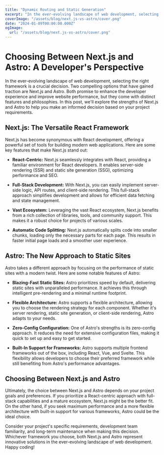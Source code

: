 ```yaml
---
title: "Dynamic Routing and Static Generation"
excerpt: "In the ever-evolving landscape of web development, selecting the right framework is a crucial decision. Two compelling options that have "
coverImage: "/assets/blog/next.js-vs-astro/cover.png"
date: "2024-01-09T00:00:00.000Z"
ogImage:
  url: "/assets/blog/next.js-vs-astro/cover.png"
---
```


# Choosing Between Next.js and Astro: A Developer's Perspective

In the ever-evolving landscape of web development, selecting the right framework is a crucial decision. Two compelling options that have gained traction are Next.js and Astro. Both promise to enhance the developer experience and improve website performance, but they come with distinct features and philosophies. In this post, we'll explore the strengths of Next.js and Astro to help you make an informed decision based on your project requirements.

## **Next.js: The Versatile React Framework**

Next.js has become synonymous with React development, offering a powerful set of tools for building modern web applications. Here are some key features that make Next.js stand out:

- **React-Centric:** Next.js seamlessly integrates with React, providing a familiar environment for React developers. It enables server-side rendering (SSR) and static site generation (SSG), optimizing performance and SEO.

- **Full-Stack Development:** With Next.js, you can easily implement server-side logic, API routes, and client-side rendering. This full-stack approach simplifies development and allows for efficient data fetching and state management.

- **Vast Ecosystem:** Leveraging the vast React ecosystem, Next.js benefits from a rich collection of libraries, tools, and community support. This makes it a robust choice for projects of various scales.

- **Automatic Code Splitting:** Next.js automatically splits code into smaller chunks, loading only the necessary parts for each page. This results in faster initial page loads and a smoother user experience.

## **Astro: The New Approach to Static Sites**

Astro takes a different approach by focusing on the performance of static sites with a modern twist. Here are some notable features of Astro:

- **Blazing-Fast Static Sites:** Astro prioritizes speed by default, delivering static sites with unparalleled performance. It achieves this through intelligent pre-rendering and a minimal runtime footprint.

- **Flexible Architecture:** Astro supports a flexible architecture, allowing you to choose the rendering strategy for each component. Whether it's server rendering, static site generation, or client-side rendering, Astro adapts to your needs.

- **Zero-Config Configuration:** One of Astro's strengths is its zero-config approach. It reduces the need for extensive configuration files, making it quick to set up and easy to get started.

- **Built-In Support for Frameworks:** Astro supports multiple frontend frameworks out of the box, including React, Vue, and Svelte. This flexibility allows developers to choose their preferred framework while still benefiting from Astro's performance advantages.

## **Choosing Between Next.js and Astro**

Ultimately, the choice between Next.js and Astro depends on your project goals and preferences. If you prioritize a React-centric approach with full-stack capabilities and a mature ecosystem, Next.js might be the better fit. On the other hand, if you seek maximum performance and a more flexible architecture with built-in support for various frameworks, Astro could be the ideal choice.

Consider your project's specific requirements, development team familiarity, and long-term maintenance when making this decision. Whichever framework you choose, both Next.js and Astro represent innovative solutions in the ever-evolving landscape of web development. Happy coding!
